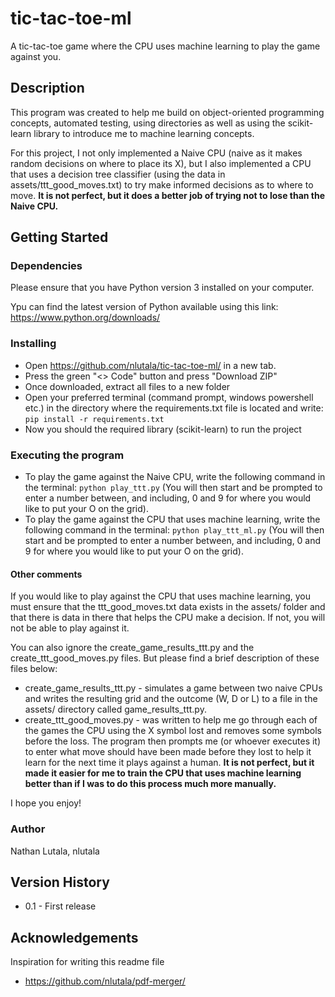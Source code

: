 # tic-tac-toe-ml
A tic-tac-toe game where the CPU uses machine learning to play the game against you.

## Description
This program was created to help me build on object-oriented programming concepts, automated testing, using directories as well as using the scikit-learn library to introduce me to machine learning concepts.

For this project, I not only implemented a Naive CPU (naive as it makes random decisions on where to place its X), but I also implemented a CPU that uses a decision tree classifier (using the data in assets/ttt_good_moves.txt) to try make informed decisions as to where to move. **It is not perfect, but it does a better job of trying not to lose than the Naive CPU.**

## Getting Started
### Dependencies
Please ensure that you have Python version 3 installed on your computer.

Ypu can find the latest version of Python available using this link: https://www.python.org/downloads/

### Installing
* Open https://github.com/nlutala/tic-tac-toe-ml/ in a new tab.
* Press the green "<> Code" button and press "Download ZIP"
* Once downloaded, extract all files to a new folder
* Open your preferred terminal (command prompt, windows powershell etc.) in the directory where the requirements.txt file is located and write: ``` pip install -r requirements.txt ```
* Now you should the required library (scikit-learn) to run the project

### Executing the program
* To play the game against the Naive CPU, write the following command in the terminal: ``` python play_ttt.py ``` (You will then start and be prompted to enter a number between, and including, 0 and 9 for where you would like to put your O on the grid).
* To play the game against the CPU that uses machine learning, write the following command in the terminal: ``` python play_ttt_ml.py ``` (You will then start and be prompted to enter a number between, and including, 0 and 9 for where you would like to put your O on the grid).

#### Other comments
If you would like to play against the CPU that uses machine learning, you must ensure that the ttt_good_moves.txt data exists in the assets/ folder and that there is data in there that helps the CPU make a decision. If not, you will not be able to play against it.

You can also ignore the create_game_results_ttt.py and the create_ttt_good_moves.py files. But please find a brief description of these files below:

* create_game_results_ttt.py - simulates a game between two naive CPUs and writes the resulting grid and the outcome (W, D or L) to a file in the assets/ directory called game_results_ttt.py.
* create_ttt_good_moves.py - was written to help me go through each of the games the CPU using the X symbol lost and removes some symbols before the loss. The program then prompts me (or whoever executes it) to enter what move should have been made before they lost to help it learn for the next time it plays against a human. **It is not perfect, but it made it easier for me to train the CPU that uses machine learning better than if I was to do this process much more manually.**

I hope you enjoy!

### Author
Nathan Lutala, nlutala

## Version History
* 0.1 - First release

## Acknowledgements
Inspiration for writing this readme file
* https://github.com/nlutala/pdf-merger/ 
